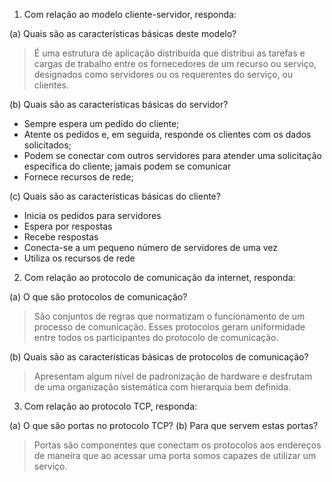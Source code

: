 1. Com relação ao modelo cliente-servidor, responda:

(a) Quais são as características básicas deste modelo?

> É uma estrutura de aplicação distribuída que distribui as tarefas e cargas de trabalho entre os fornecedores de um recurso ou serviço, designados como servidores ou os requerentes do serviço, ou clientes. 

(b) Quais são as características básicas do servidor?

* Sempre espera um pedido do cliente;
* Atente os pedidos e, em seguida, responde os clientes com os dados solicitados;
* Podem se conectar com outros servidores para atender uma solicitação específica do cliente; jamais podem se comunicar
* Fornece recursos de rede;

(c) Quais são as características básicas do cliente?

* Inicia os pedidos para servidores
* Espera por respostas 
* Recebe respostas
* Conecta-se a um pequeno número de servidores de uma vez
* Utiliza os recursos de rede

2.  Com relação ao protocolo de comunicação da internet, responda:

(a) O que são protocolos de comunicação?

> São conjuntos de regras que normatizam o funcionamento de um processo de comunicação. Esses protocolos geram uniformidade entre todos os participantes do protocolo de comunicação.

(b) Quais são as características básicas de protocolos de comunicação?

> Apresentam algum nível de padronização de hardware e desfrutam de uma organização sistemática com hierarquia bem definida.

3. Com relação ao protocolo TCP, responda:

(a) O que são portas no protocolo TCP?
(b) Para que servem estas portas?

> Portas são componentes que conectam os protocolos aos endereços de maneira que ao acessar uma porta somos capazes de utilizar um serviço.
